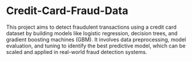 # Credit-Card-Fraud-Data

This project aims to detect fraudulent transactions using a credit card dataset by building models like logistic regression, decision trees, and gradient boosting machines (GBM). It involves data preprocessing, model evaluation, and tuning to identify the best predictive model, which can be scaled and applied in real-world fraud detection systems.
